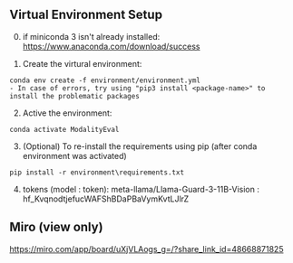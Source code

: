 ## Virtual Environment Setup

0. if miniconda 3 isn't already installed:
   https://www.anaconda.com/download/success

1. Create the virtural environment:

```
conda env create -f environment/environment.yml
- In case of errors, try using "pip3 install <package-name>" to install the problematic packages

```

2. Active the environment:

```
conda activate ModalityEval
```

3. (Optional) To re-install the requirements using pip 
(after conda environment was activated)
```
pip install -r environment\requirements.txt

```

4. tokens (model : token):
meta-llama/Llama-Guard-3-11B-Vision : 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
    

## Miro (view only)
https://miro.com/app/board/uXjVLAogs_g=/?share_link_id=48668871825